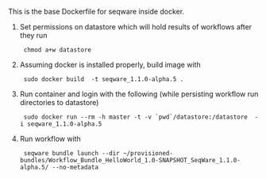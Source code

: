 This is the base Dockerfile for seqware inside docker. 

1. Set permissions on datastore which will hold results of workflows after they run

        chmod a+w datastore

2. Assuming docker is installed properly, build image with 

        sudo docker build  -t seqware_1.1.0-alpha.5 .

3. Run container and login with the following (while persisting workflow run directories to datastore)
 
        sudo docker run --rm -h master -t -v `pwd`/datastore:/datastore  -i seqware_1.1.0-alpha.5

4. Run workflow with 

        seqware bundle launch --dir ~/provisioned-bundles/Workflow_Bundle_HelloWorld_1.0-SNAPSHOT_SeqWare_1.1.0-alpha.5/ --no-metadata
